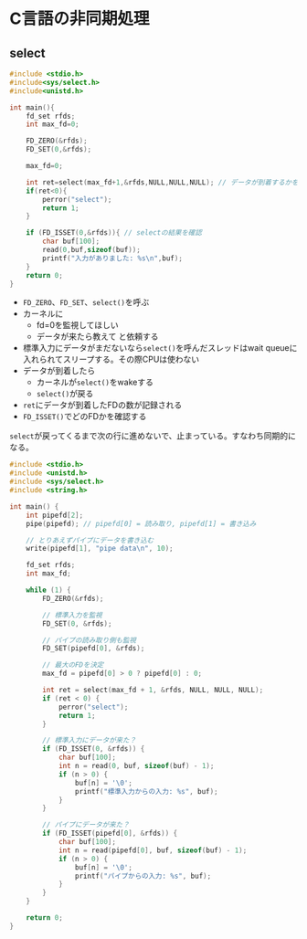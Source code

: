 # C言語の非同期処理
## select 
```c
#include <stdio.h>
#include<sys/select.h>
#include<unistd.h>

int main(){
    fd_set rfds;
    int max_fd=0;

    FD_ZERO(&rfds);
    FD_SET(0,&rfds);

    max_fd=0;

    int ret=select(max_fd+1,&rfds,NULL,NULL,NULL); // データが到着するかを確認する
    if(ret<0){
        perror("select");
        return 1;
    }

    if (FD_ISSET(0,&rfds)){ // selectの結果を確認
        char buf[100];
        read(0,buf,sizeof(buf));
        printf("入力がありました: %s\n",buf);
    }
    return 0;
}
```
* `FD_ZERO`、`FD_SET`、`select()`を呼ぶ
* カーネルに
    - fd=0を監視してほしい
    - データが来たら教えて
と依頼する
* 標準入力にデータがまだないなら`select()`を呼んだスレッドはwait queueに入れられてスリープする。その際CPUは使わない
* データが到着したら
    - カーネルが`select()`をwakeする
    - `select()`が戻る
* `ret`にデータが到着したFDの数が記録される
* `FD_ISSET()`でどのFDかを確認する  

`select`が戻ってくるまで次の行に進めないで、止まっている。すなわち同期的になる。

```c
#include <stdio.h>
#include <unistd.h>
#include <sys/select.h>
#include <string.h>

int main() {
    int pipefd[2];
    pipe(pipefd); // pipefd[0] = 読み取り, pipefd[1] = 書き込み

    // とりあえずパイプにデータを書き込む
    write(pipefd[1], "pipe data\n", 10);

    fd_set rfds;
    int max_fd;

    while (1) {
        FD_ZERO(&rfds);

        // 標準入力を監視
        FD_SET(0, &rfds);

        // パイプの読み取り側も監視
        FD_SET(pipefd[0], &rfds);

        // 最大のFDを決定
        max_fd = pipefd[0] > 0 ? pipefd[0] : 0;

        int ret = select(max_fd + 1, &rfds, NULL, NULL, NULL);
        if (ret < 0) {
            perror("select");
            return 1;
        }

        // 標準入力にデータが来た？
        if (FD_ISSET(0, &rfds)) {
            char buf[100];
            int n = read(0, buf, sizeof(buf) - 1);
            if (n > 0) {
                buf[n] = '\0';
                printf("標準入力からの入力: %s", buf);
            }
        }

        // パイプにデータが来た？
        if (FD_ISSET(pipefd[0], &rfds)) {
            char buf[100];
            int n = read(pipefd[0], buf, sizeof(buf) - 1);
            if (n > 0) {
                buf[n] = '\0';
                printf("パイプからの入力: %s", buf);
            }
        }
    }

    return 0;
}
```
